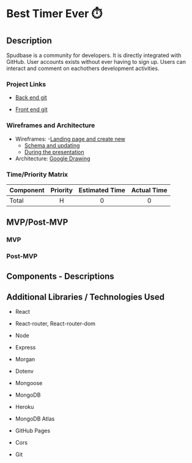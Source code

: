 # Best Timer Ever ⏱️
## Description

Spudbase is a community for developers. It is directly integrated with GitHub. User accounts exists without ever having to sign up. Users can interact and 
comment on eachothers development activities.


### Project Links
- [Back end git](https://github.com/PotatoesOnTheBrain/SpudBase_API) 

- [Front end git](TBD)
### Wireframes and Architecture
- Wireframes: 
     -[Landing page and create new](TBD)
     - [Schema and updating](TBD)
     - [During the presentation](TBD)
- Architecture: [Google Drawing](TBD)
### Time/Priority Matrix
| Component | Priority | Estimated Time | Actual Time |
| --- | :---: |  :---: | :---: |
| Total | H | 0 | 0  |
## MVP/Post-MVP
### MVP


### Post-MVP


## Components - Descriptions



## Additional Libraries / Technologies Used

- React
- React-router, React-router-dom
- Node
- Express
- Morgan
- Dotenv
- Mongoose
- MongoDB

- Heroku
- MongoDB Atlas
- GitHub Pages 
- Cors
- Git

